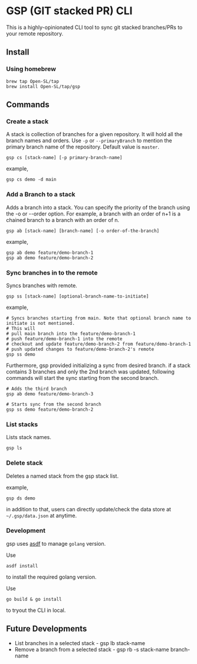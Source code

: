 # GSP (GIT stacked PR) CLI

This is a highly-opinionated CLI tool to sync git stacked branches/PRs to your remote repository.

## Install

### Using homebrew

```
brew tap Open-SL/tap
brew install Open-SL/tap/gsp
```

## Commands

### Create a stack

A stack is collection of branches for a given repository. It will hold all the branch names and orders.
Use `-p` or `--primaryBranch` to mention the primary branch name of the repository. Default value is `master`.
```
gsp cs [stack-name] [-p primary-branch-name]
```

example,
```
gsp cs demo -d main
```

### Add a Branch to a stack

Adds a branch into a stack.
You can specify the priority of the branch using the -o or --order option. For example, 
a branch with an order of n+1 is a chained branch to a branch with an order of n.
```
gsp ab [stack-name] [branch-name] [-o order-of-the-branch]
```

example,
```
gsp ab demo feature/demo-branch-1
gsp ab demo feature/demo-branch-2
```

### Sync branches in to the remote

Syncs branches with remote.
```
gsp ss [stack-name] [optional-branch-name-to-initiate]
```

example,
```
# Syncs branches starting from main. Note that optional branch name to initiate is not mentioned.
# This will
# pull main branch into the feature/demo-branch-1
# push feature/demo-branch-1 into the remote
# checkout and update feature/demo-branch-2 from feature/demo-branch-1
# push updated changes to feature/demo-branch-2's remote
gsp ss demo
```

Furthermore, gsp provided initializing a sync from desired branch.
if a stack contains 3 branches and only the 2nd branch was updated,
following commands will start the sync starting from the second branch.

```
# Adds the third branch
gsp ab demo feature/demo-branch-3

# Starts sync from the second branch
gsp ss demo feature/demo-branch-2
```

### List stacks

Lists stack names.
```
gsp ls
```

### Delete stack

Deletes a named stack from the gsp stack list.

example,
```
gsp ds demo
```

in addition to that, users can directly update/check the data store at `~/.gsp/data.json` at anytime.

### Development

gsp uses [asdf](https://asdf-vm.com/) to manage `golang` version.

Use
```
asdf install
```
to install the required golang version.

Use
```
go build & go install
```
to tryout the CLI in local.

## Future Developments

- List branches in a selected stack - gsp lb stack-name
- Remove a branch from a selected stack - gsp rb -s stack-name branch-name
